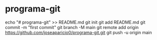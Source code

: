 # programa-git
echo "# programa-git" >> README.md
git init
git add README.md
git commit -m "first commit"
git branch -M main
git remote add origin https://github.com/joseaparicio0/programa-git.git
git push -u origin main
